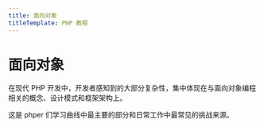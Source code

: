 ```yaml
---
title: 面向对象
titleTemplate: PHP 教程
---
```


# 面向对象

在现代 PHP 开发中，开发者感知到的大部分复杂性，集中体现在与面向对象编程相关的概念、设计模式和框架架构上。

这是 phper 们学习曲线中最主要的部分和日常工作中最常见的挑战来源。
